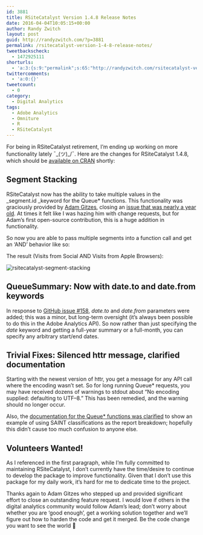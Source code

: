 ```yaml
---
id: 3881
title: RSiteCatalyst Version 1.4.8 Release Notes
date: 2016-04-04T10:05:15+00:00
author: Randy Zwitch
layout: post
guid: http://randyzwitch.com/?p=3881
permalink: /rsitecatalyst-version-1-4-8-release-notes/
tweetbackscheck:
  - 1472925111
shorturls:
  - 'a:3:{s:9:"permalink";s:65:"http://randyzwitch.com/rsitecatalyst-version-1-4-8-release-notes/";s:7:"tinyurl";s:26:"http://tinyurl.com/gstyvxk";s:4:"isgd";s:19:"http://is.gd/42p9qY";}'
twittercomments:
  - 'a:0:{}'
tweetcount:
  - 0
category:
  - Digital Analytics
tags:
  - Adobe Analytics
  - Omniture
  - R
  - RSiteCatalyst
---
```

For being in RSiteCatalyst retirement, I&#8217;m ending up working on more functionality lately ¯\_(ツ)_/¯. Here are the changes for RSiteCatalyst 1.4.8, which should be <a href="https://cran.r-project.org/web/packages/RSiteCatalyst/index.html" target="_blank">available on CRAN</a> shortly:

## Segment Stacking

RSiteCatalyst now has the ability to take multiple values in the _segment.id _keyword for the Queue* functions. This functionality was graciously provided by <a href="https://twitter.com/FootballActuary" target="_blank">Adam Gitzes</a>, closing an <a href="https://github.com/randyzwitch/RSiteCatalyst/issues/129" target="_blank">issue that was nearly a year old</a>. At times it felt like I was hazing him with change requests, but for Adam&#8217;s first open-source contribution, this is a huge addition in functionality.

So now you are able to pass multiple segments into a function call and get an &#8216;AND&#8217; behavior like so:

The result (Visits from Social AND Visits from Apple Browsers):

<img class="aligncenter size-large wp-image-3883" src="http://i1.wp.com/randyzwitch.com/wp-content/uploads/2016/04/rsitecatalyst-segment-stacking-1024x58.png?fit=1024%2C58" alt="rsitecatalyst-segment-stacking" srcset="http://i1.wp.com/randyzwitch.com/wp-content/uploads/2016/04/rsitecatalyst-segment-stacking.png?resize=1024%2C58 1024w, http://i1.wp.com/randyzwitch.com/wp-content/uploads/2016/04/rsitecatalyst-segment-stacking.png?resize=150%2C8 150w, http://i1.wp.com/randyzwitch.com/wp-content/uploads/2016/04/rsitecatalyst-segment-stacking.png?resize=300%2C17 300w, http://i1.wp.com/randyzwitch.com/wp-content/uploads/2016/04/rsitecatalyst-segment-stacking.png?resize=768%2C43 768w, http://i1.wp.com/randyzwitch.com/wp-content/uploads/2016/04/rsitecatalyst-segment-stacking.png?w=2000 2000w" sizes="(max-width: 1000px) 100vw, 1000px" data-recalc-dims="1" />





## QueueSummary: Now with date.to and date.from keywords

In response to <a href="https://github.com/randyzwitch/RSiteCatalyst/issues/158" target="_blank">GitHub issue #158</a>, _date.to_ and _date.from_ parameters were added; this was a minor, but long-term oversight (it&#8217;s always been possible to do this in the Adobe Analytics API). So now rather than just specifying the _date_ keyword and getting a full-year summary or a full-month, you can specify any arbitrary start/end dates.

## Trivial Fixes: Silenced httr message, clarified documentation

Starting with the newest version of httr, you get a message for any API call where the encoding wasn&#8217;t set. So for long running Queue* requests, you may have received dozens of warnings to stdout about &#8220;<span class="pl-smi">No</span> <span class="pl-smi">encoding</span> <span class="pl-smi">supplied</span><span class="pl-k">:</span> <span class="pl-smi">defaulting</span> <span class="pl-smi">to</span> <span class="pl-smi">UTF</span><span class="pl-k">&#8211;</span><span class="pl-c1">8</span>.&#8221; This has been remedied, and the warning should no longer occur.

Also, the <a href="https://github.com/randyzwitch/RSiteCatalyst/blob/master/man/QueueRanked.Rd#L86-#L93" target="_blank">documentation for the Queue* functions was clarified</a> to show an example of using SAINT classifications as the report breakdown; hopefully this didn&#8217;t cause too much confusion to anyone else.

## Volunteers Wanted!

As I referenced in the first paragraph, while I&#8217;m fully committed to maintaining RSiteCatalyst, I don&#8217;t currently have the time/desire to continue to develop the package to improve functionality. Given that I don&#8217;t use this package for my daily work, it&#8217;s hard for me to dedicate time to the project.

Thanks again to Adam Gitzes who stepped up and provided significant effort to close an outstanding feature request. I would love if others in the digital analytics community would follow Adam&#8217;s lead; don&#8217;t worry about whether you are &#8216;good enough&#8217;, get a working solution together and we&#8217;ll figure out how to harden the code and get it merged. Be the code change you want to see the world 🙂
